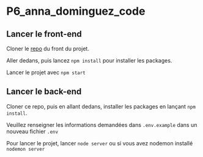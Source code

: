 # P6_anna_dominguez_code

## Lancer le front-end
Cloner le [repo](https://github.com/OpenClassrooms-Student-Center/Web-Developer-P6) du front du projet.

Aller dedans, puis lancez `npm install` pour installer les packages.

Lancer le projet avec `npm start`

## Lancer le back-end
Cloner ce repo, puis en allant dedans, installer les packages en lançant `npm install`.

Veuillez renseigner les informations demandées dans `.env.example` dans un nouveau fichier `.env`

Pour lancer le projet, lancer `node server` ou si vous avez nodemon installé `nodemon server`
